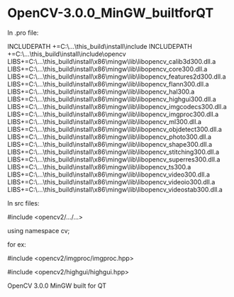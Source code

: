 # OpenCV-3.0.0_MinGW_builtforQT

In .pro file:

INCLUDEPATH +=C:\\...\\this_build\\install\\include
INCLUDEPATH +=C:\\...\\this_build\\install\\include\\opencv
LIBS+=C:\\...\\this_build\\install\\x86\\mingw\\lib\\libopencv_calib3d300.dll.a
LIBS+=C:\\...\\this_build\\install\\x86\\mingw\\lib\\libopencv_core300.dll.a
LIBS+=C:\\...\\this_build\\install\\x86\\mingw\\lib\\libopencv_features2d300.dll.a
LIBS+=C:\\...\\this_build\\install\\x86\\mingw\\lib\\libopencv_flann300.dll.a
LIBS+=C:\\...\\this_build\\install\\x86\\mingw\\lib\\libopencv_hal300.a
LIBS+=C:\\...\\this_build\\install\\x86\\mingw\\lib\\libopencv_highgui300.dll.a
LIBS+=C:\\...\\this_build\\install\\x86\\mingw\\lib\\libopencv_imgcodecs300.dll.a
LIBS+=C:\\...\\this_build\\install\\x86\\mingw\\lib\\libopencv_imgproc300.dll.a
LIBS+=C:\\...\\this_build\\install\\x86\\mingw\\lib\\libopencv_ml300.dll.a
LIBS+=C:\\...\\this_build\\install\\x86\\mingw\\lib\\libopencv_objdetect300.dll.a
LIBS+=C:\\...\\this_build\\install\\x86\\mingw\\lib\\libopencv_photo300.dll.a
LIBS+=C:\\...\\this_build\\install\\x86\\mingw\\lib\\libopencv_shape300.dll.a
LIBS+=C:\\...\\this_build\\install\\x86\\mingw\\lib\\libopencv_stitching300.dll.a
LIBS+=C:\\...\\this_build\\install\\x86\\mingw\\lib\\libopencv_superres300.dll.a
LIBS+=C:\\...\\this_build\\install\\x86\\mingw\\lib\\libopencv_ts300.a
LIBS+=C:\\...\\this_build\\install\\x86\\mingw\\lib\\libopencv_video300.dll.a
LIBS+=C:\\...\\this_build\\install\\x86\\mingw\\lib\\libopencv_videoio300.dll.a
LIBS+=C:\\...\\this_build\\install\\x86\\mingw\\lib\\libopencv_videostab300.dll.a

In src files:

#include <opencv2/.../...>

using namespace cv;

for ex:

#include <opencv2/imgproc/imgproc.hpp>

#include <opencv2/highgui/highgui.hpp>

OpenCV 3.0.0 MinGW built for QT
